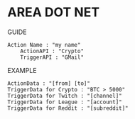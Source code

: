 # AREA DOT NET

GUIDE

	Action Name : "my name"
       	ActionAPI : "Crypto"
       	TriggerAPI : "GMail"

EXAMPLE

	ActionData : "[from] [to]"
	TriggerData for Crypto : "BTC > 5000"
	TriggerData for Twitch : "[channel]"
	TriggerData for League : "[account]"
	TriggerData for Reddit : "[subreddit]"
